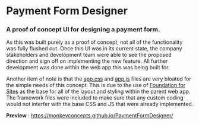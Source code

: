 # Payment Form Designer
### A proof of concept UI for designing a payment form.

As this was built purely as a proof of concept, not all of the functionality was fully flushed out. Once this UI was in its current state, the company stakeholders and development team were able to see the proposed direction and sign off on implementing the new feature. All further development was done within the web app this was being built for.

Another item of note is that the [app.css](../blob/master/assets/css/app.css 'app.css') and [app.js](../blob/master/assets/css/app.js 'app.js') files are very bloated for the simple needs of this concept. This is due to the use of [Foundation for Sites](https://foundation.zurb.com/sites.html 'Foundation for Sites') as the base for all of the layout and styling within the parent web app. The framework files were included to make sure that any custom coding would not interfer with the base CSS and JS that were already implemented.

__Preview__ :
https://monkeyconcepts.github.io/PaymentFormDesigner/
